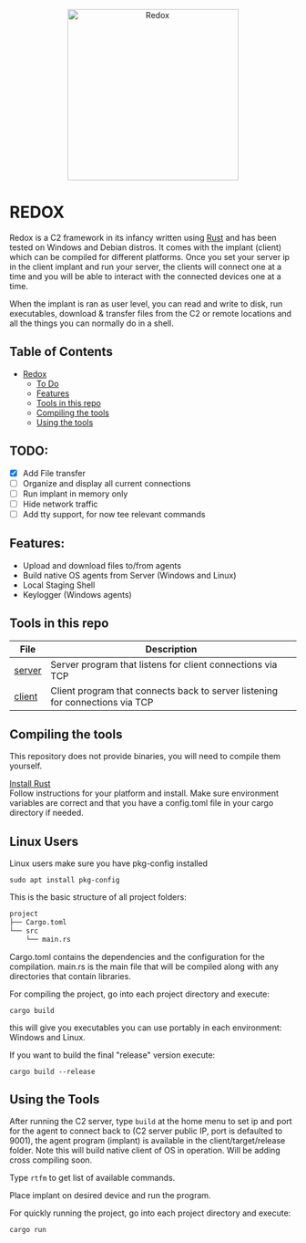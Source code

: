 <p align="center">
    <img height="300" alt="Redox" src="https://github.com/nthdeg/redox/blob/main/redox.png">
</p>

# REDOX #

Redox is a C2 framework in its infancy written using [Rust](https://www.rust-lang.org/) and has been tested on Windows and Debian distros. It comes with the implant (client) which can be compiled for different platforms. Once you set your server ip in the client implant and run your server, the clients will connect one at a time and you will be able to interact with the connected devices one at a time.

When the implant is ran as user level, you can read and write to disk, run executables, download & transfer files from the C2 or remote locations and all the things you can normally do in a shell.


## Table of Contents

- [Redox](#redox)
  * [To Do](#todo)
  * [Features](#features)
  * [Tools in this repo](#tools-in-this-repo)
  * [Compiling the tools](#compiling-the-tools)
  * [Using the tools](#using-the-tools)



## TODO:
- [X] Add File transfer
- [ ] Organize and display all current connections
- [ ] Run implant in memory only
- [ ] Hide network traffic
- [ ] Add tty support, for now tee relevant commands

## Features:
- Upload and download files to/from agents
- Build native OS agents from Server (Windows and Linux)
- Local Staging Shell
- Keylogger (Windows agents)

## Tools in this repo

| File                                                                                                   | Description                                                                                                                                                                              |
|--------------------------------------------------------------------------------------------------------|------------------------------------------------------------------------------------------------------------------------------------------------------------------------------------------|
| [server](/server/src/main.rs)                                 | Server program that listens for client connections via TCP                                                                                                                                  |
| [client](/client/src/main.rs)                                 | Client program that connects back to server listening for connections via TCP                                                                                                                                  |

## Compiling the tools

This repository does not provide binaries, you will need to compile them yourself.  

[Install Rust](https://www.rust-lang.org/tools/install)  
Follow instructions for your platform and install. Make sure environment variables are correct and that you have a config.toml file in your cargo directory if needed.

## Linux Users
Linux users make sure you have pkg-config installed
```
sudo apt install pkg-config
```

This is the basic structure of all project folders:

```bash  
project
├── Cargo.toml
└── src
    └── main.rs
```

Cargo.toml contains the dependencies and the configuration for the compilation.
main.rs is the main file that will be compiled along with any directories that contain libraries.

For compiling the project, go into each project directory and execute:  
```
cargo build
```
this will give you executables you can use portably in each environment: Windows and Linux.

If you want to build the final "release" version execute:  
```
cargo build --release
```
## Using the Tools

After running the C2 server, type `build` at the home menu to set ip and port for the agent to connect back to (C2 server public IP, port is defaulted to 9001), the agent program (implant) is available in the client/target/release folder. Note this will build native client of OS in operation. Will be adding cross compiling soon.

Type `rtfm` to get list of available commands.

Place implant on desired device and run the program.

For quickly running the project, go into each project directory and execute:  
```
cargo run
```
